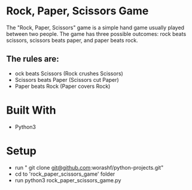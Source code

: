 

# Rock, Paper, Scissors Game

  The "Rock, Paper, Scissors" game is a simple hand game usually played between two people. The game has three possible outcomes: rock beats scissors, scissors beats paper, and paper beats rock.


## The rules are:

- ock beats Scissors (Rock crushes Scissors)
- Scissors beats Paper (Scissors cut Paper)
- Paper beats Rock (Paper covers Rock)


# Built With
- Python3

# Setup
- run " git clone git@github.com:worashf/python-projects.git"
- cd to 'rock_paper_scissors_game' folder
- run python3 rock_paper_scissors_game.py